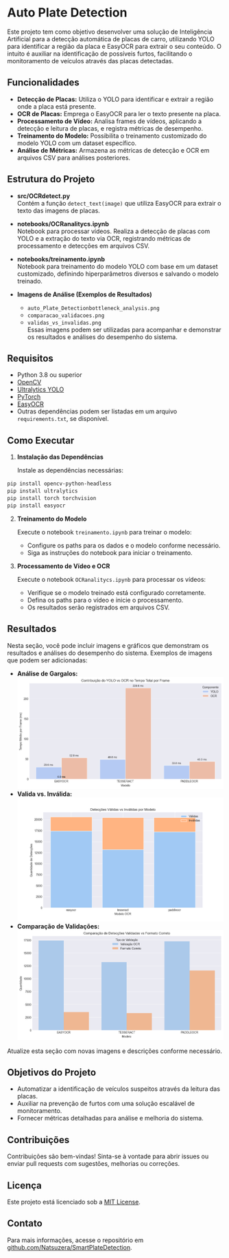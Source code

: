 # Auto Plate Detection

Este projeto tem como objetivo desenvolver uma solução de Inteligência Artificial para a detecção automática de placas de carro, utilizando YOLO para identificar a região da placa e EasyOCR para extrair o seu conteúdo. O intuito é auxiliar na identificação de possíveis furtos, facilitando o monitoramento de veículos através das placas detectadas.

## Funcionalidades

- **Detecção de Placas:** Utiliza o YOLO para identificar e extrair a região onde a placa está presente.
- **OCR de Placas:** Emprega o EasyOCR para ler o texto presente na placa.
- **Processamento de Vídeo:** Analisa frames de vídeos, aplicando a detecção e leitura de placas, e registra métricas de desempenho.
- **Treinamento do Modelo:** Possibilita o treinamento customizado do modelo YOLO com um dataset específico.
- **Análise de Métricas:** Armazena as métricas de detecção e OCR em arquivos CSV para análises posteriores.

## Estrutura do Projeto

- **src/OCRdetect.py**  
  Contém a função `detect_text(image)` que utiliza EasyOCR para extrair o texto das imagens de placas.

- **notebooks/OCRanalitycs.ipynb**  
  Notebook para processar vídeos. Realiza a detecção de placas com YOLO e a extração do texto via OCR, registrando métricas de processamento e detecções em arquivos CSV.

- **notebooks/treinamento.ipynb**  
  Notebook para treinamento do modelo YOLO com base em um dataset customizado, definindo hiperparâmetros diversos e salvando o modelo treinado.

- **Imagens de Análise (Exemplos de Resultados)**  
  - `auto_Plate_Detectionbottleneck_analysis.png`  
  - `comparacao_validacoes.png`  
  - `validas_vs_invalidas.png`  
  Essas imagens podem ser utilizadas para acompanhar e demonstrar os resultados e análises do desempenho do sistema.

## Requisitos

- Python 3.8 ou superior
- [OpenCV](https://opencv.org/)
- [Ultralytics YOLO](https://github.com/ultralytics/ultralytics)
- [PyTorch](https://pytorch.org/)
- [EasyOCR](https://www.jaided.ai/easyocr/)
- Outras dependências podem ser listadas em um arquivo `requirements.txt`, se disponível.

## Como Executar

1. **Instalação das Dependências**

   Instale as dependências necessárias:

```bash
pip install opencv-python-headless
pip install ultralytics
pip install torch torchvision
pip install easyocr
```

2. **Treinamento do Modelo**

   Execute o notebook `treinamento.ipynb` para treinar o modelo:
   - Configure os paths para os dados e o modelo conforme necessário.
   - Siga as instruções do notebook para iniciar o treinamento.

3. **Processamento de Vídeo e OCR**

   Execute o notebook `OCRanalitycs.ipynb` para processar os vídeos:
   - Verifique se o modelo treinado está configurado corretamente.
   - Defina os paths para o vídeo e inicie o processamento.
   - Os resultados serão registrados em arquivos CSV.

## Resultados

Nesta seção, você pode incluir imagens e gráficos que demonstram os resultados e análises do desempenho do sistema. Exemplos de imagens que podem ser adicionadas:

- **Análise de Gargalos:**  
  ![Bottleneck Analysis](notebooks\analise_final\bottleneck_analysis.png)
- **Valida vs. Inválida:**  
  ![Validation Comparison](notebooks\analise_visual\validas_vs_invalidas.png)
- **Comparação de Validações:**  
  ![Valid vs Invalid](notebooks\analise_final\comparacao_validacoes.png)

Atualize esta seção com novas imagens e descrições conforme necessário.

## Objetivos do Projeto

- Automatizar a identificação de veículos suspeitos através da leitura das placas.
- Auxiliar na prevenção de furtos com uma solução escalável de monitoramento.
- Fornecer métricas detalhadas para análise e melhoria do sistema.

## Contribuições

Contribuições são bem-vindas! Sinta-se à vontade para abrir issues ou enviar pull requests com sugestões, melhorias ou correções.

## Licença

Este projeto está licenciado sob a [MIT License](LICENSE).

## Contato

Para mais informações, acesse o repositório em [github.com/Natsuzera/SmartPlateDetection](https://github.com/Natsuzera/SmartPlateDetection).
